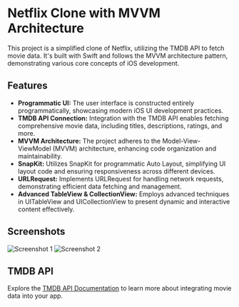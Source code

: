 # Netflix Clone with MVVM Architecture

This project is a simplified clone of Netflix, utilizing the TMDB API to fetch movie data. It's built with Swift and follows the MVVM architecture pattern, demonstrating various core concepts of iOS development.

## Features

- **Programmatic UI:** The user interface is constructed entirely programmatically, showcasing modern iOS UI development practices.
- **TMDB API Connection:** Integration with the TMDB API enables fetching comprehensive movie data, including titles, descriptions, ratings, and more.
- **MVVM Architecture:** The project adheres to the Model-View-ViewModel (MVVM) architecture, enhancing code organization and maintainability.
- **SnapKit:** Utilizes SnapKit for programmatic Auto Layout, simplifying UI layout code and ensuring responsiveness across different devices.
- **URLRequest:** Implements URLRequest for handling network requests, demonstrating efficient data fetching and management.
- **Advanced TableView & CollectionView:** Employs advanced techniques in UITableView and UICollectionView to present dynamic and interactive content effectively.

## Screenshots

![Screenshot 1](https://github.com/fazlialtunn/NetflixCloneMVVM/assets/32793348/3ffa1cf7-2521-41f5-a652-b021f58c3453)
![Screenshot 2](https://github.com/fazlialtunn/NetflixCloneMVVM/assets/32793348/edaea7c2-55ce-4a5a-8ff8-cd4c3eb70f26)

## TMDB API

Explore the [TMDB API Documentation](https://developer.themoviedb.org/reference/intro/getting-started) to learn more about integrating movie data into your app.

